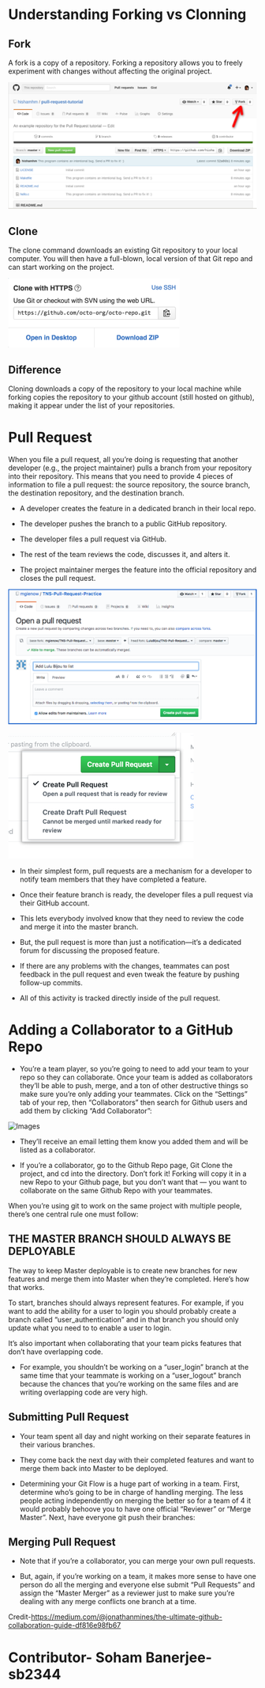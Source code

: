# Understanding Forking vs Clonning

## Fork
A fork is a copy of a repository. Forking a repository allows you to freely experiment with changes without affecting the original project.

![Images](resources/github-fork.png)

## Clone
The clone command downloads an existing Git repository to your local computer.
You will then have a full-blown, local version of that Git repo and can start working on the project.

![Images](resources/https-url-clone.png)

## Difference
 Cloning downloads a copy of the repository to your local machine while forking copies the repository to your github account (still hosted on github), making it appear under the list of your repositories.

# Pull Request


When you file a pull request, all you’re doing is requesting that another developer (e.g., the project maintainer) pulls a branch from your repository into their repository. This means that you need to provide 4 pieces of information to file a pull request: the source repository, the source branch, the destination repository, and the destination branch.

* A developer creates the feature in a dedicated branch in their local repo.

* The developer pushes the branch to a public GitHub repository.

* The developer files a pull request via GitHub.

* The rest of the team reviews the code, discusses it, and alters it.

* The project maintainer merges the feature into the official repository and closes the pull request.

![Images](resources/pullrequest.png)

![Images](resources/pullrequest1.png)

* In their simplest form, pull requests are a mechanism for a developer to notify team members that they have completed a feature. 
* Once their feature branch is ready, the developer files a pull request via their GitHub account. 
* This lets everybody involved know that they need to review the code and merge it into the master branch.



* But, the pull request is more than just a notification—it’s a dedicated forum for discussing the proposed feature. 
* If there are any problems with the changes, teammates can post feedback in the pull request and even tweak the feature by pushing follow-up commits. 
* All of this activity is tracked directly inside of the pull request.

# Adding a Collaborator to a GitHub Repo

* You’re a team player, so you’re going to need to add your team to your repo so they can collaborate. Once your team is added as collaborators they’ll be able to push, merge, and a ton of other destructive things so make sure you’re only adding your teammates.
Click on the “Settings” tab of your rep, then “Collaborators” then search for Github users and add them by clicking “Add Collaborator”:

![Images](resources/Collaborator.png)

* They’ll receive an email letting them know you added them and will be listed as a collaborator.

* If you’re a collaborator, go to the Github Repo page, Git Clone the project, and cd into the directory. Don’t fork it! Forking will copy it in a new Repo to your Github page, but you don’t want that — you want to collaborate on the same Github Repo with your teammates.

When you’re using git to work on the same project with multiple people, there’s one central rule one must follow:

## THE MASTER BRANCH SHOULD ALWAYS BE DEPLOYABLE

The way to keep Master deployable is to create new branches for new features and merge them into Master when they’re completed. Here’s how that works.

To start, branches should always represent features. For example, if you want to add the ability for a user to login you should probably create a branch called “user_authentication” and in that branch you should only update what you need to to enable a user to login.

It’s also important when collaborating that your team picks features that don’t have overlapping code. 

* For example, you shouldn’t be working on a “user_login” branch at the same time that your teammate is working on a “user_logout” branch because the chances that you’re working on the same files and are writing overlapping code are very high.

## Submitting Pull Request

* Your team spent all day and night working on their separate features in their various branches. 
* They come back the next day with their completed features and want to merge them back into Master to be deployed.

* Determining your Git Flow is a huge part of working in a team.
First, determine who’s going to be in charge of handling merging. The less people acting independently on merging the better so for a team of 4 it would probably behoove you to have one official “Reviewer” or “Merge Master”.
Next, have everyone git push their branches:

## Merging Pull Request

* Note that if you’re a collaborator, you can merge your own pull requests. 

* But, again, if you’re working on a team, it makes more sense to have one person do all the merging and everyone else submit “Pull Requests” and assign the “Master Merger” as a reviewer just to make sure you’re dealing with any merge conflicts one branch at a time.

Credit-https://medium.com/@jonathanmines/the-ultimate-github-collaboration-guide-df816e98fb67


# Contributor- Soham Banerjee-sb2344
















